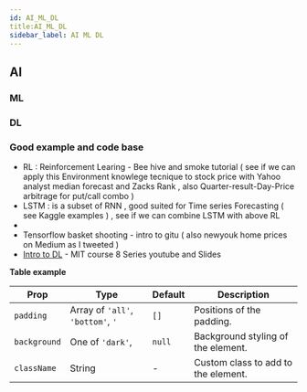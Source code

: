```yaml
---
id: AI_ML_DL
title:AI_ML_DL
sidebar_label: AI ML DL
---
```


## AI

### ML


### DL

### Good example and code base
- RL : Reinforcement Learing - Bee hive and smoke tutorial ( see if we can apply this Environment knowlege tecnique to stock price with Yahoo analyst median forecast and Zacks Rank , also Quarter-result-Day-Price arbitrage for put/call combo )
- LSTM : is a subset of RNN , good suited for Time series Forecasting ( see Kaggle examples ) , see if we can combine LSTM with above RL 
- 
- Tensorflow basket shooting - intro to gitu ( also newyouk home prices on Medium as I tweeted )
- [Intro to DL](http://introtodeeplearning.com/) - MIT course 8 Series youtube and Slides 


**Table example**

| Prop | Type | Default | Description |
| --- | --- | --- | --- |
| `padding` | Array of `'all'`, `'bottom'`, `'` | `[]` | Positions of the padding. |
| `background` | One of `'dark'`,  | `null` | Background styling of the element. |
| `className` | String | - | Custom class to add to the element. |

